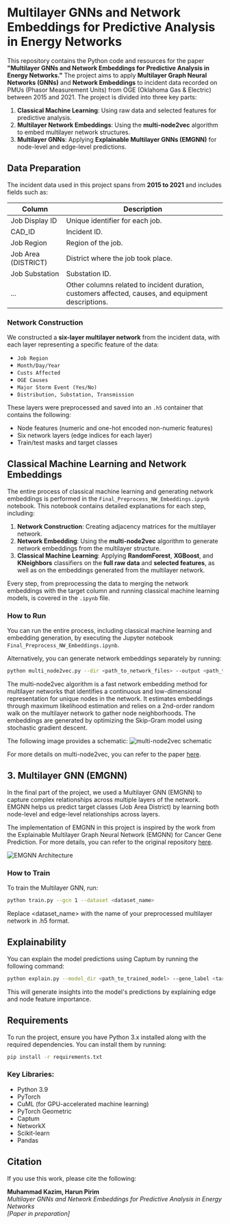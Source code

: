 # Multilayer GNNs and Network Embeddings for Predictive Analysis in Energy Networks

This repository contains the Python code and resources for the paper **"Multilayer GNNs and Network Embeddings for Predictive Analysis in Energy Networks."** The project aims to apply **Multilayer Graph Neural Networks (GNNs)** and **Network Embeddings** to incident data recorded on PMUs (Phasor Measurement Units) from OGE (Oklahoma Gas & Electric) between 2015 and 2021. The project is divided into three key parts:

1. **Classical Machine Learning**: Using raw data and selected features for predictive analysis.
2. **Multilayer Network Embeddings**: Using the **multi-node2vec** algorithm to embed multilayer network structures.
3. **Multilayer GNNs**: Applying **Explainable Multilayer GNNs (EMGNN)** for node-level and edge-level predictions.

## Data Preparation

The incident data used in this project spans from **2015 to 2021** and includes fields such as:

| Column                       | Description                                              |
|-------------------------------|----------------------------------------------------------|
| Job Display ID                | Unique identifier for each job.                          |
| CAD_ID                        | Incident ID.                                             |
| Job Region                    | Region of the job.                                       |
| Job Area (DISTRICT)           | District where the job took place.                       |
| Job Substation                | Substation ID.                                           |
| ...                           | Other columns related to incident duration, customers affected, causes, and equipment descriptions. |

### Network Construction

We constructed a **six-layer multilayer network** from the incident data, with each layer representing a specific feature of the data:

- `Job Region`
- `Month/Day/Year`
- `Custs Affected`
- `OGE Causes`
- `Major Storm Event (Yes/No)`
- `Distribution, Substation, Transmission`

These layers were preprocessed and saved into an `.h5` container that contains the following:

- Node features (numeric and one-hot encoded non-numeric features)
- Six network layers (edge indices for each layer)
- Train/test masks and target classes

## Classical Machine Learning and Network Embeddings

The entire process of classical machine learning and generating network embeddings is performed in the `Final_Preprocess_NW_Embeddings.ipynb` notebook. This notebook contains detailed explanations for each step, including:

1. **Network Construction**: Creating adjacency matrices for the multilayer network.
2. **Network Embedding**: Using the **multi-node2vec** algorithm to generate network embeddings from the multilayer structure.
3. **Classical Machine Learning**: Applying **RandomForest**, **XGBoost**, and **KNeighbors** classifiers on the **full raw data** and **selected features**, as well as on the embeddings generated from the multilayer network.

Every step, from preprocessing the data to merging the network embeddings with the target column and running classical machine learning models, is covered in the `.ipynb` file.

### How to Run

You can run the entire process, including classical machine learning and embedding generation, by executing the Jupyter notebook `Final_Preprocess_NW_Embeddings.ipynb`.

Alternatively, you can generate network embeddings separately by running:

```bash
python multi_node2vec.py --dir <path_to_network_files> --output <path_to_save_embeddings> --d 100 --window_size 10
```

The multi-node2vec algorithm is a fast network embedding method for multilayer networks that identifies a continuous and low-dimensional representation for unique nodes in the network. It estimates embeddings through maximum likelihood estimation and relies on a 2nd-order random walk on the multilayer network to gather node neighborhoods. The embeddings are generated by optimizing the Skip-Gram model using stochastic gradient descent.

The following image provides a schematic:
![multi-node2vec schematic](https://github.com/jdwilson4/multi-node2vec/blob/master/mn2vec_toy.png)

For more details on multi-node2vec, you can refer to the paper [here](https://github.com/jdwilson4/multi-node2vec).

## 3. Multilayer GNN (EMGNN)
In the final part of the project, we used a Multilayer GNN (EMGNN) to capture complex relationships across multiple layers of the network. EMGNN helps us predict target classes (Job Area District) by learning both node-level and edge-level relationships across layers.

The implementation of EMGNN in this project is inspired by the work from the Explainable Multilayer Graph Neural Network (EMGNN) for Cancer Gene Prediction. For more details, you can refer to the original repository [here](https://github.com/zhanglab-aim/EMGNN). 
 

![EMGNN Architecture](https://github.com/zhanglab-aim/EMGNN/Fig1-1.png)

### How to Train
To train the Multilayer GNN, run:
```bash
python train.py --gcn 1 --dataset <dataset_name>
```
Replace <dataset_name> with the name of your preprocessed multilayer network in .h5 format.

## Explainability
You can explain the model predictions using Captum by running the following command:
```bash
python explain.py --model_dir <path_to_trained_model> --gene_label <target_class>
```
This will generate insights into the model's predictions by explaining edge and node feature importance.

## Requirements
To run the project, ensure you have Python 3.x installed along with the required dependencies. You can install them by running:
```bash
pip install -r requirements.txt
```
### Key Libraries:
- Python 3.9
- PyTorch
- CuML (for GPU-accelerated machine learning)
- PyTorch Geometric
- Captum
- NetworkX
- Scikit-learn
- Pandas

## Citation

If you use this work, please cite the following:

**Muhammad Kazim, Harun Pirim**  
*Multilayer GNNs and Network Embeddings for Predictive Analysis in Energy Networks*  
*[Paper in preparation]*
